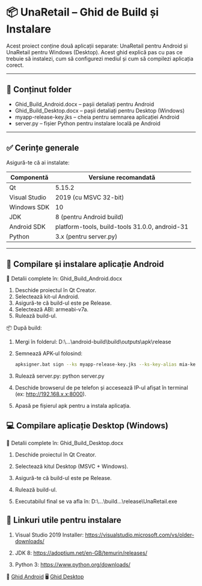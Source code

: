 # 📦 UnaRetail – Ghid de Build și Instalare

Acest proiect conține două aplicații separate: UnaRetail pentru Android și UnaRetail pentru Windows (Desktop). Acest ghid explică pas cu pas ce trebuie să instalezi, cum să configurezi mediul și cum să compilezi aplicația corect.

---

## 📁 Conținut folder

- Ghid_Build_Android.docx – pașii detaliați pentru Android
- Ghid_Build_Desktop.docx – pașii detaliați pentru Desktop (Windows)
- myapp-release-key.jks – cheia pentru semnarea aplicației Android
- server.py – fișier Python pentru instalare locală pe Android


---

## ✅ Cerințe generale

Asigură-te că ai instalate:

| Componentă                | Versiune recomandată         |
|---------------------------|------------------------------|
| Qt                       | 5.15.2                       |
| Visual Studio            | 2019 (cu MSVC 32-bit)        |
| Windows SDK              | 10                           |
| JDK                      | 8 (pentru Android build)     |
| Android SDK              | platform-tools, build-tools 31.0.0, android-31 |
| Python                   | 3.x (pentru server.py)       |

---

## 📱 Compilare și instalare aplicație Android

📄 Detalii complete în: Ghid_Build_Android.docx

1. Deschide proiectul în Qt Creator.
2. Selectează kit-ul Android.
3. Asigură-te că build-ul este pe Release.
4. Selectează ABI: armeabi-v7a.
5. Rulează build-ul.

📦 După build:

1. Mergi în folderul:
   D:\…\android-build\build\outputs\apk\release
2. Semnează APK-ul folosind:
   ```bash
   apksigner.bat sign --ks myapp-release-key.jks --ks-key-alias mia-key --ks-pass pass:unamia --key-pass pass:unamia --out UnaRetail_1.33.apk android-build-release-unsigned.apk
3. Rulează server.py:
   python server.py
4. Deschide browserul de pe telefon și accesează IP-ul afișat în terminal (ex: http://192.168.x.x:8000).

5. Apasă pe fișierul apk pentru a instala aplicația.

## 💻 Compilare aplicație Desktop (Windows)

📄 Detalii complete în: Ghid_Build_Desktop.docx

1. Deschide proiectul în Qt Creator.

2. Selectează kitul Desktop (MSVC + Windows).

3. Asigură-te că build-ul este pe Release.

4. Rulează build-ul.

5. Executabilul final se va afla în:
   D:\…\build…\release\UnaRetail.exe


## 🔗 Linkuri utile pentru instalare

1) Visual Studio 2019 Installer: https://visualstudio.microsoft.com/vs/older-downloads/

2) JDK 8: https://adoptium.net/en-GB/temurin/releases/

4) Python 3: https://www.python.org/downloads/

📘 [Ghid Android](https://kristian1904.github.io/GhidUnaRetail/Guides/Android.htm)
🖥️ [Ghid Desktop](https://kristian1904.github.io/GhidUnaRetail/Guides/Desktop.htm)

